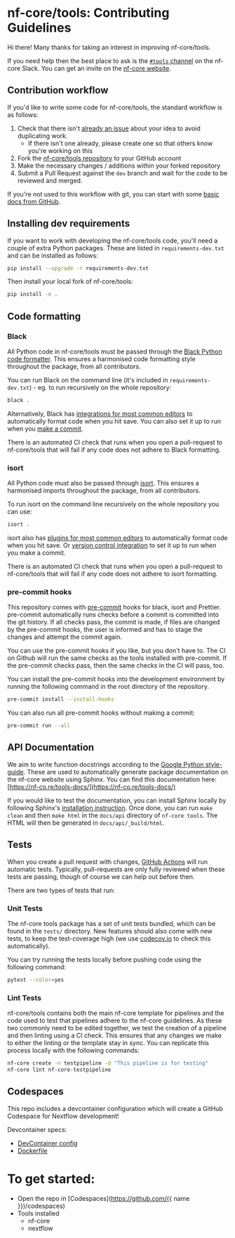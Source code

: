 # nf-core/tools: Contributing Guidelines

Hi there! Many thanks for taking an interest in improving nf-core/tools.

If you need help then the best place to ask is the [`#tools` channel](https://nfcore.slack.com/channels/tools) on the nf-core Slack.
You can get an invite on the [nf-core website](https://nf-co.re/join/slack/).

## Contribution workflow

If you'd like to write some code for nf-core/tools, the standard workflow
is as follows:

1. Check that there isn't [already an issue](https://github.com/nf-core/tools/issues) about your idea to avoid duplicating work.
   - If there isn't one already, please create one so that others know you're working on this
2. Fork the [nf-core/tools repository](https://github.com/nf-core/tools) to your GitHub account
3. Make the necessary changes / additions within your forked repository
4. Submit a Pull Request against the `dev` branch and wait for the code to be reviewed and merged.

If you're not used to this workflow with git, you can start with some [basic docs from GitHub](https://help.github.com/articles/fork-a-repo/).

## Installing dev requirements

If you want to work with developing the nf-core/tools code, you'll need a couple of extra Python packages.
These are listed in `requirements-dev.txt` and can be installed as follows:

```bash
pip install --upgrade -r requirements-dev.txt
```

Then install your local fork of nf-core/tools:

```bash
pip install -e .
```

## Code formatting

### Black

All Python code in nf-core/tools must be passed through the [Black Python code formatter](https://black.readthedocs.io/en/stable/).
This ensures a harmonised code formatting style throughout the package, from all contributors.

You can run Black on the command line (it's included in `requirements-dev.txt`) - eg. to run recursively on the whole repository:

```bash
black .
```

Alternatively, Black has [integrations for most common editors](https://black.readthedocs.io/en/stable/editor_integration.html)
to automatically format code when you hit save.
You can also set it up to run when you [make a commit](https://black.readthedocs.io/en/stable/version_control_integration.html).

There is an automated CI check that runs when you open a pull-request to nf-core/tools that will fail if
any code does not adhere to Black formatting.

### isort

All Python code must also be passed through [isort](https://pycqa.github.io/isort/index.html).
This ensures a harmonised imports throughout the package, from all contributors.

To run isort on the command line recursively on the whole repository you can use:

```bash
isort .
```

isort also has [plugins for most common editors](https://github.com/pycqa/isort/wiki/isort-Plugins)
to automatically format code when you hit save.
Or [version control integration](https://pycqa.github.io/isort/docs/configuration/pre-commit.html) to set it up to run when you make a commit.

There is an automated CI check that runs when you open a pull-request to nf-core/tools that will fail if
any code does not adhere to isort formatting.

### pre-commit hooks

This repository comes with [pre-commit](https://pre-commit.com/) hooks for black, isort and Prettier. pre-commit automatically runs checks before a commit is committed into the git history. If all checks pass, the commit is made, if files are changed by the pre-commit hooks, the user is informed and has to stage the changes and attempt the commit again.

You can use the pre-commit hooks if you like, but you don't have to. The CI on Github will run the same checks as the tools installed with pre-commit. If the pre-commit checks pass, then the same checks in the CI will pass, too.

You can install the pre-commit hooks into the development environment by running the following command in the root directory of the repository.

```bash
pre-commit install --install-hooks
```

You can also run all pre-commit hooks without making a commit:

```bash
pre-commit run --all
```

## API Documentation

We aim to write function docstrings according to the [Google Python style-guide](https://github.com/google/styleguide/blob/gh-pages/pyguide.md#38-comments-and-docstrings). These are used to automatically generate package documentation on the nf-core website using Sphinx.
You can find this documentation here: [https://nf-co.re/tools-docs/](https://nf-co.re/tools-docs/)

If you would like to test the documentation, you can install Sphinx locally by following Sphinx's [installation instruction](https://www.sphinx-doc.org/en/master/usage/installation.html).
Once done, you can run `make clean` and then `make html` in the `docs/api` directory of `nf-core tools`.
The HTML will then be generated in `docs/api/_build/html`.

## Tests

When you create a pull request with changes, [GitHub Actions](https://github.com/features/actions) will run automatic tests.
Typically, pull-requests are only fully reviewed when these tests are passing, though of course we can help out before then.

There are two types of tests that run:

### Unit Tests

The nf-core tools package has a set of unit tests bundled, which can be found in the `tests/` directory.
New features should also come with new tests, to keep the test-coverage high (we use [codecov.io](https://codecov.io/gh/nf-core/tools/) to check this automatically).

You can try running the tests locally before pushing code using the following command:

```bash
pytest --color=yes
```

### Lint Tests

nf-core/tools contains both the main nf-core template for pipelines and the code used to test that pipelines adhere to the nf-core guidelines.
As these two commonly need to be edited together, we test the creation of a pipeline and then linting using a CI check.
This ensures that any changes we make to either the linting or the template stay in sync.
You can replicate this process locally with the following commands:

```bash
nf-core create -n testpipeline -d "This pipeline is for testing"
nf-core lint nf-core-testpipeline
```

## Codespaces

This repo includes a devcontainer configuration which will create a GitHub Codespace for Nextflow development!

Devcontainer specs:

- [DevContainer config](.devcontainer/devcontainer.json)
- [Dockerfile](.devcontainer/Dockerfile)

# To get started:

- Open the repo in [Codespaces](https://github.com/{{ name }})/codespaces)
- Tools installed
  - nf-core
  - nextflow
